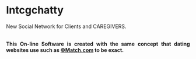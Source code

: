 # Intcgchatty
New Social Network for Clients and CAREGIVERS.
<br/><br/>
<p align="justify"><strong>This On-line Software is created with the same concept that dating websites use such as <a href="http://www.match.com"target="_new">&copy;Match.com</a> to be exact.</strong></p>
